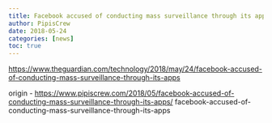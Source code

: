 ```yaml
---
title: Facebook accused of conducting mass surveillance through its apps
author: PipisCrew
date: 2018-05-24
categories: [news]
toc: true
---
```


https://www.theguardian.com/technology/2018/may/24/facebook-accused-of-conducting-mass-surveillance-through-its-apps

origin - https://www.pipiscrew.com/2018/05/facebook-accused-of-conducting-mass-surveillance-through-its-apps/ facebook-accused-of-conducting-mass-surveillance-through-its-apps